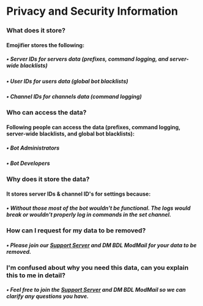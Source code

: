 # Privacy and Security Information
### What does it store?
#### Emojifier stores the following: 
##### • Server IDs for servers data (prefixes, command logging, and server-wide blacklists)
##### • User IDs for users data (global bot blacklists)
##### • Channel IDs for channels data (command logging)

### Who can access the data?
#### Following people can access the data (prefixes,  command logging, server-wide blacklists, and global bot blacklists):
##### • Bot Administrators
##### • Bot Developers


### Why does it store the data?
#### It stores server IDs & channel ID's for settings because:
##### • Without those most of the bot wouldn't be functional. The logs would break or wouldn't properly log in commands in the set channel.

### How can I request for my data to be removed?
##### • Please join our&nbsp;[Support Server](https://discord.gg/qGvzMas) and DM BDL ModMail for your data to be removed.

### I'm confused about why you need this data, can you explain this to me in detail?
##### • Feel free to join the&nbsp;[Support Server](https://discord.gg/qGvzMas) and DM BDL ModMail so we can clarify any questions you have.
